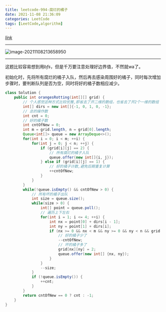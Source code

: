 ```yaml
---
title: leetcode-994-腐烂的橘子
date: 2021-11-08 21:36:09
categories: LeetCode
tags: [LeetCode,algorithm]
---
```


[$link$](https://leetcode-cn.com/problems/rotting-oranges/)

<hr/>

![image-20211108213658950](https://gitee.com/cao_ziqiang/img/raw/master/20211108213659.png)

<hr/>

这题比较容易想到用$bfs$，但是千万要注意处理好边界值，不然就wa了。

初始化时，先将所有腐烂的橘子入队，然后再去感染周围好的橘子，同时每次增加步骤时，要判断队列是否为空，同时将好的橘子数相应减少。

```java
class Solution {
    public int orangesRotting(int[][] grid) {
        // 个人感觉这种方式比较优雅,即省去了开二维的数组，也省去了开2个一维的数组
        int[] dirs = new int[]{-1, 0, 1, 0, -1};
        // 总的操作数
        int cnt = 0;
        // 好的橘子数
        int cntOfNew = 0;
        int m = grid.length, n = grid[0].length;
        Queue<int[]> queue = new ArrayDeque<>();
        for(int i = 0; i < m; ++i) {
            for(int j = 0; j < n; ++j) {
                if (grid[i][j] == 2) {
                    // 所有腐烂的橘子入队
                    queue.offer(new int[]{i, j});
                } else if (grid[i][j] == 1) {
                    // 好的橘子计数,避免后期重复计算
                    ++cntOfNew;
                }
            }
        }
        while(!queue.isEmpty() && cntOfNew > 0) {
            // 所有坏的橘子出队
            int size = queue.size();
            while(size > 0) {
                int[] point = queue.poll();
                // 遍历上下左右
                for(int i = 1; i <= 4; ++i) {
                    int nx = point[0] + dirs[i - 1];
                    int ny = point[1] + dirs[i];
                    if (nx >= 0 && nx < m && ny >= 0 && ny < n && grid[nx][ny] == 1) {
                        // 好的橘子少了
                        --cntOfNew;
                        // 坏的橘子多了
                        grid[nx][ny] = 2;
                        queue.offer(new int[] {nx, ny});
                    }
                }
                --size;
            }
            if (!queue.isEmpty()) {
                ++cnt;
            }
        }
        return cntOfNew == 0 ? cnt : -1;
    }
}
```

